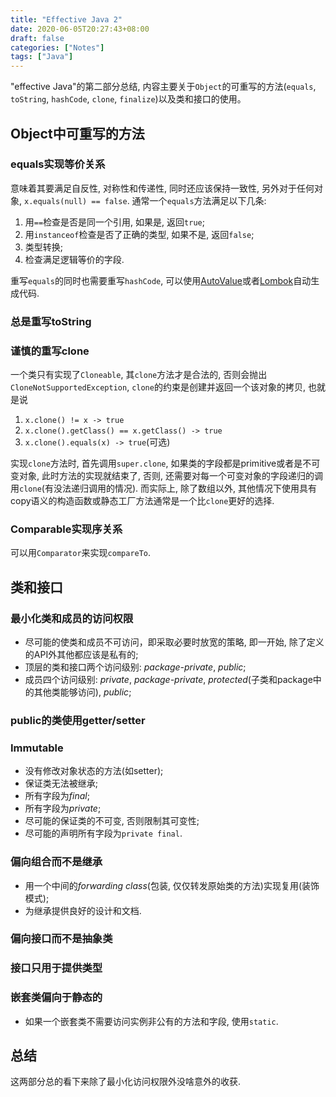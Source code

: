 ```yaml
---
title: "Effective Java 2"
date: 2020-06-05T20:27:43+08:00
draft: false
categories: ["Notes"]
tags: ["Java"]
---
```


"effective Java"的第二部分总结, 内容主要关于`Object`的可重写的方法(`equals`, `toString`, `hashCode`, `clone`, `finalize`)以及类和接口的使用。

## Object中可重写的方法

### equals实现等价关系

意味着其要满足自反性, 对称性和传递性, 同时还应该保持一致性, 另外对于任何对象, `x.equals(null) == false`. 通常一个`equals`方法满足以下几条:

1. 用`==`检查是否是同一个引用, 如果是, 返回`true`;
2. 用`instanceof`检查是否了正确的类型, 如果不是, 返回`false`;
3. 类型转换;
4. 检查满足逻辑等价的字段.

重写`equals`的同时也需要重写`hashCode`, 可以使用[AutoValue](https://github.com/google/auto/tree/master/value)或者[Lombok](https://github.com/rzwitserloot/lombok)自动生成代码.

### 总是重写toString

### 谨慎的重写clone

一个类只有实现了`Cloneable`, 其`clone`方法才是合法的, 否则会抛出`CloneNotSupportedException`, `clone`的约束是创建并返回一个该对象的拷贝, 也就是说

1. `x.clone() != x -> true`
2. `x.clone().getClass() == x.getClass() -> true`
3. `x.clone().equals(x) -> true`(可选)

实现`clone`方法时, 首先调用`super.clone`, 如果类的字段都是primitive或者是不可变对象, 此时方法的实现就结束了, 否则, 还需要对每一个可变对象的字段递归的调用`clone`(有没法递归调用的情况). 而实际上, 除了数组以外, 其他情况下使用具有copy语义的构造函数或静态工厂方法通常是一个比`clone`更好的选择.

### Comparable实现序关系

可以用`Comparator`来实现`compareTo`.

## 类和接口

### 最小化类和成员的访问权限

- 尽可能的使类和成员不可访问，即采取必要时放宽的策略, 即一开始, 除了定义的API外其他都应该是私有的;
- 顶层的类和接口两个访问级别: *package-private*, *public*;
- 成员四个访问级别: *private*, *package-private*, *protected*(子类和package中的其他类能够访问), *public*;

### public的类使用getter/setter

### Immutable

- 没有修改对象状态的方法(如setter);
- 保证类无法被继承;
- 所有字段为*final*;
- 所有字段为*private*;
- 尽可能的保证类的不可变, 否则限制其可变性;
- 尽可能的声明所有字段为`private final`.

### 偏向组合而不是继承

- 用一个中间的*forwarding class*(包装, 仅仅转发原始类的方法)实现复用(装饰模式);
- 为继承提供良好的设计和文档.

### 偏向接口而不是抽象类

### 接口只用于提供类型

### 嵌套类偏向于静态的

- 如果一个嵌套类不需要访问实例非公有的方法和字段, 使用`static`.

## 总结

这两部分总的看下来除了最小化访问权限外没啥意外的收获.